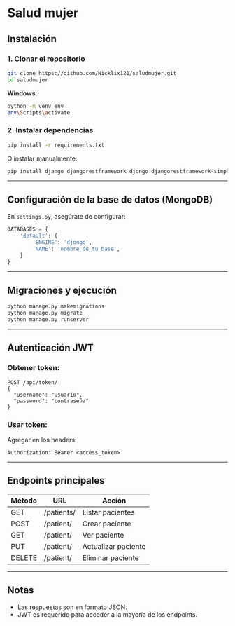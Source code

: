 # Salud mujer

## Instalación

### 1. Clonar el repositorio

```bash
git clone https://github.com/Nicklix121/saludmujer.git
cd saludmujer
```


**Windows:**
```bash
python -m venv env
env\Scripts\activate
```

### 2. Instalar dependencias

```bash
pip install -r requirements.txt
```

O instalar manualmente:

```bash
pip install django djangorestframework djongo djangorestframework-simplejwt pymongo
```

---

## Configuración de la base de datos (MongoDB)

En `settings.py`, asegúrate de configurar:

```python
DATABASES = {
    'default': {
        'ENGINE': 'djongo',
        'NAME': 'nombre_de_tu_base',
    }
}
```

---

## Migraciones y ejecución

```bash
python manage.py makemigrations
python manage.py migrate
python manage.py runserver
```

---

## Autenticación JWT

### Obtener token:

```http
POST /api/token/
{
  "username": "usuario",
  "password": "contraseña"
}
```

### Usar token:

Agregar en los headers:

```
Authorization: Bearer <access_token>
```

---

## Endpoints principales

| Método | URL               | Acción             |
|--------|-------------------|--------------------|
| GET    | /patients/        | Listar pacientes   |
| POST   | /patient/         | Crear paciente     |
| GET    | /patient/<id>     | Ver paciente       |
| PUT    | /patient/<id>     | Actualizar paciente|
| DELETE | /patient/<id>     | Eliminar paciente  |

---

## Notas

- Las respuestas son en formato JSON.
- JWT es requerido para acceder a la mayoría de los endpoints.
